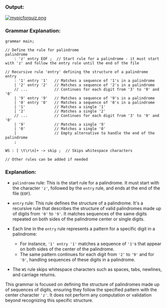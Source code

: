 ### Output:
[![mypicforquiz.png](https://i.postimg.cc/k4TxChLZ/mypicforquiz.png)](https://postimg.cc/ygSJXn1X)


### Grammar Explanation:

```antlr
grammar main;

// Define the rule for palindrome
palindrome
    : 'z' entry EOF ;  // Start rule for a palindrome - it must start with 'z' and follow the entry rule until the end of the file

// Recursive rule 'entry' defining the structure of a palindrome
entry
    : '1' entry '1'   // Matches a sequence of '1's in a palindrome
    | '2' entry '2'   // Matches a sequence of '2's in a palindrome
    // ...            // Continues for each digit from '3' to '9' and '0'
    | '9' entry '9'   // Matches a sequence of '9's in a palindrome
    | '0' entry '0'   // Matches a sequence of '0's in a palindrome
    | '1'             // Matches a single '1'
    | '2'             // Matches a single '2'
    // ...            // Continues for each digit from '3' to '9' and '0'
    | '9'             // Matches a single '9'
    | '0'             // Matches a single '0'
    |                 // Empty alternative to handle the end of the palindrome
    ;

WS : [ \t\r\n]+ -> skip ;  // Skips whitespace characters

// Other rules can be added if needed
```

### Explanation:

- `palindrome` rule: This is the start rule for a palindrome. It must start with the character `'z'`, followed by the `entry` rule, and ends at the end of the file (`EOF`).

- `entry` rule: This rule defines the structure of a palindrome. It's a recursive rule that describes the structure of valid palindromes made up of digits from `'0'` to `'9'`. It matches sequences of the same digits repeated on both sides of the palindrome center or single digits.

- Each line in the `entry` rule represents a pattern for a specific digit in a palindrome:
  - For instance, `'1' entry '1'` matches a sequence of `'1'`s that appear on both sides of the center of the palindrome.
  - The same pattern continues for each digit from `'2'` to `'9'` and for `'0'`, handling sequences of these digits in a palindrome.

- The `WS` rule skips whitespace characters such as spaces, tabs, newlines, and carriage returns.

This grammar is focused on defining the structure of palindromes made up of sequences of digits, ensuring they follow the specified pattern with the center character `'z'`. It does not perform any computation or validation beyond recognizing this specific structure.
